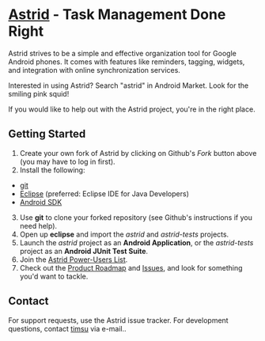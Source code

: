 [Astrid](http://www.weloveastrid.com/) - Task Management Done Right
================================  
Astrid strives to be a simple and effective organization tool for Google Android phones. It comes with features like reminders, tagging, widgets, and integration with online synchronization services.

Interested in using Astrid? Search "astrid" in Android Market. Look for the smiling pink squid!

If you would like to help out with the Astrid project, you're in the right place.

Getting Started
---------------

1. Create your own fork of Astrid by clicking on Github's *Fork* button above (you may have to log in first).
2. Install the following: 
 * [git](http://git.or.cz/) 
 * [Eclipse](http://eclipse.org) (preferred: Eclipse IDE for Java Developers)
 * [Android SDK](http://developer.android.com/sdk/index.html)
3. Use **git** to clone your forked repository (see Github's instructions if you need help).
4. Open up **eclipse** and import the *astrid* and *astrid-tests* projects.
5. Launch the *astrid* project as an **Android Application**, or the *astrid-tests* project as an **Android JUnit Test Suite**.
6. Join the [Astrid Power-Users List](http://groups.google.com/group/astrid-power).
7. Check out the [Product Roadmap](http://wiki.github.com/todoroo/astrid/) and [Issues](http://github.com/todoroo/astrid/issues), and look for something you'd want to tackle.

Contact
-------

For support requests, use the Astrid issue tracker. For development questions, contact [timsu](http://github.com/timsu) via e-mail..